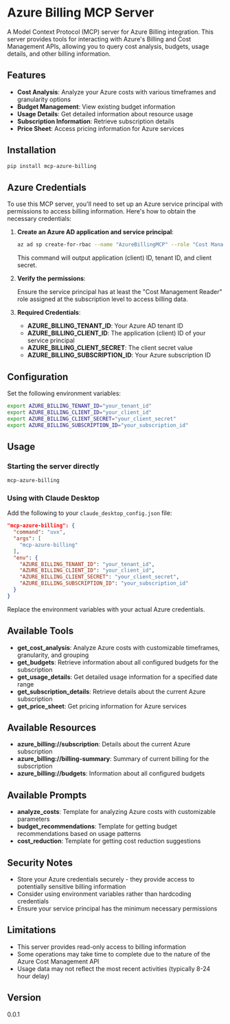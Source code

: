 # Azure Billing MCP Server

A Model Context Protocol (MCP) server for Azure Billing integration. This server provides tools for interacting with Azure's Billing and Cost Management APIs, allowing you to query cost analysis, budgets, usage details, and other billing information.

## Features

- **Cost Analysis**: Analyze your Azure costs with various timeframes and granularity options
- **Budget Management**: View existing budget information
- **Usage Details**: Get detailed information about resource usage
- **Subscription Information**: Retrieve subscription details
- **Price Sheet**: Access pricing information for Azure services

## Installation

```bash
pip install mcp-azure-billing
```

## Azure Credentials

To use this MCP server, you'll need to set up an Azure service principal with permissions to access billing information. Here's how to obtain the necessary credentials:

1. **Create an Azure AD application and service principal**:
   
   ```bash
   az ad sp create-for-rbac --name "AzureBillingMCP" --role "Cost Management Reader" --scopes /subscriptions/{SUBSCRIPTION_ID}
   ```

   This command will output application (client) ID, tenant ID, and client secret.

2. **Verify the permissions**:
   
   Ensure the service principal has at least the "Cost Management Reader" role assigned at the subscription level to access billing data.

3. **Required Credentials**:
   
   - **AZURE_BILLING_TENANT_ID**: Your Azure AD tenant ID
   - **AZURE_BILLING_CLIENT_ID**: The application (client) ID of your service principal
   - **AZURE_BILLING_CLIENT_SECRET**: The client secret value
   - **AZURE_BILLING_SUBSCRIPTION_ID**: Your Azure subscription ID

## Configuration

Set the following environment variables:

```bash
export AZURE_BILLING_TENANT_ID="your_tenant_id"
export AZURE_BILLING_CLIENT_ID="your_client_id"
export AZURE_BILLING_CLIENT_SECRET="your_client_secret" 
export AZURE_BILLING_SUBSCRIPTION_ID="your_subscription_id"
```

## Usage

### Starting the server directly

```bash
mcp-azure-billing
```

### Using with Claude Desktop

Add the following to your `claude_desktop_config.json` file:

```json
"mcp-azure-billing": {
  "command": "uvx",
  "args": [
    "mcp-azure-billing"
  ],
  "env": {
    "AZURE_BILLING_TENANT_ID": "your_tenant_id",
    "AZURE_BILLING_CLIENT_ID": "your_client_id",
    "AZURE_BILLING_CLIENT_SECRET": "your_client_secret",
    "AZURE_BILLING_SUBSCRIPTION_ID": "your_subscription_id"
  }
}
```

Replace the environment variables with your actual Azure credentials.

## Available Tools

* **get_cost_analysis**: Analyze Azure costs with customizable timeframes, granularity, and grouping
* **get_budgets**: Retrieve information about all configured budgets for the subscription
* **get_usage_details**: Get detailed usage information for a specified date range
* **get_subscription_details**: Retrieve details about the current Azure subscription
* **get_price_sheet**: Get pricing information for Azure services

## Available Resources

* **azure_billing://subscription**: Details about the current Azure subscription
* **azure_billing://billing-summary**: Summary of current billing for the subscription
* **azure_billing://budgets**: Information about all configured budgets

## Available Prompts

* **analyze_costs**: Template for analyzing Azure costs with customizable parameters
* **budget_recommendations**: Template for getting budget recommendations based on usage patterns
* **cost_reduction**: Template for getting cost reduction suggestions

## Security Notes

- Store your Azure credentials securely - they provide access to potentially sensitive billing information
- Consider using environment variables rather than hardcoding credentials
- Ensure your service principal has the minimum necessary permissions

## Limitations

- This server provides read-only access to billing information
- Some operations may take time to complete due to the nature of the Azure Cost Management API
- Usage data may not reflect the most recent activities (typically 8-24 hour delay)

## Version

0.0.1
